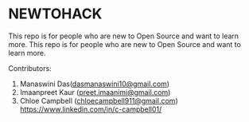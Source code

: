 # NEWTOHACK
This repo is for people who are new to Open Source and want to learn more.
This repo is for people who are new to Open Source and want to learn more. 

Contributors:
1. Manaswini Das(dasmanaswini10@gmail.com)
2. Imaanpreet Kaur (preet.imaanimi@gmail.com)
3. Chloe Campbell (chloecampbell911@gmail.com) https://www.linkedin.com/in/c-campbell01/
